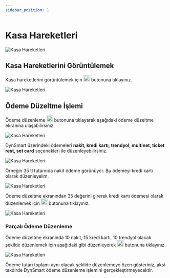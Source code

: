```yaml
---
sidebar_position: 1
---
```


# Kasa Hareketleri

![Kasa Hareketleri](/img/perakende-yonetimi/kasa-hareketleri.png)

## Kasa Hareketlerini Görüntülemek

Kasa hareketlerini görüntülemek için <img src="/img/butonlar/goruntule-buton.png" height="20"/> butonuna tıklayınız. 

![Kasa Hareketleri](/img/perakende-yonetimi/fis-belgesi.png)

## Ödeme Düzeltme İşlemi

Ödeme düzenleme <img src="/img/butonlar/odeme-buton.png" height="20"/> butonuna tıklayarak aşağıdaki ödeme düzeltme ekranına ulaşabilirsiniz. 

![Kasa Hareketleri](/img/perakende-yonetimi/odeme-duzeltme.png)

DynSmart üzerindeki ödemeleri **nakit, kredi kartı, trendyol, multinet, ticket rest, set card** seçenekleri ile düzenleyebilirsiniz.

![Kasa Hareketleri](/img/perakende-yonetimi/odeme-duzeltme-2.png)

Örneğin 35 tl tutarında nakit ödeme görünüyor. Bu ödemeyi kredi kartı olarak düzenleyelim.

![Kasa Hareketleri](/img/perakende-yonetimi/odeme-duzeltme-3.png)

Ödeme düzeltme ekranından 35 değerini girerek kredi kartı ödemesi olarak düzenlemek için <img src="/img/butonlar/kaydet-buton.png" height="20"/> butonuna tıklayınız. 

![Kasa Hareketleri](/img/perakende-yonetimi/odeme-duzeltme-4.png)

### Parçalı Ödeme Düzenleme

Ödeme düzeltme ekranında 10 nakit, 15 kredi kartı, 10 trendyol olacak şekilde düzenlemek için aşağıdaki gibi düzenleyerek <img src="/img/butonlar/kaydet-buton.png" height="20"/> butonuna tıklayınız. 

![Kasa Hareketleri](/img/perakende-yonetimi/odeme-duzeltme-5.png)

Ödeme tutarı toplamı aynı olacak şekilde düzenlemeye özen gösteriniz, aksi takdirde DynSmart ödeme düzenleme işlemini gerçekleştirmeyecektir.


